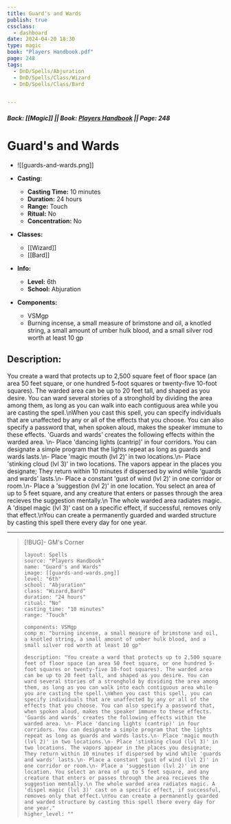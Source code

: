 ```yaml
---
title: Guard's and Wards
publish: true
cssclass:
  - dashboard
date: 2024-04-20 18:30
type: magic
book: "Players Handbook.pdf"
page: 248
tags:
  - DnD/Spells/Abjuration
  - DnD/Spells/Class/Wizard
  - DnD/Spells/Class/Bard


---
```


##### Back: [[Magic]] || Book: [Players Handbook](https://drive.google.com/drive/folders/1O5bhpYizcIT5xxAoLOuzCRht_PVS7VSG?usp=sharing) || Page: 248

# Guard's and Wards
- ![[guards-and-wards.png]]
- **Casting:**
    - **Casting Time:** 10 minutes
    - **Duration:** 24 hours
    - **Range:** Touch
    - **Ritual:** No
    - **Concentration:** No
- **Classes:**
    - [[Wizard]]
    - [[Bard]]

- **Info:**
    - **Level:** 6th
    - **School:** Abjuration
- **Components:**
    - VSMgp
    - Burning incense, a small measure of brimstone and oil, a knotled string, a small amount of umber hulk blood, and a small silver rod worth at least 10 gp

## Description:
You create a ward that protects up to 2,500 square feet of floor space (an area 50 feet square, or one hundred 5-foot squares or twenty-five 10-foot squares). The warded area can be up to 20 feet tall, and shaped as you desire. You can ward several stories of a stronghold by dividing the area among them, as long as you can walk into each contiguous area while you are casting the spell.\nWhen you cast this spell, you can specify individuals that are unaffected by any or all of the effects that you choose. You can also specify a password that, when spoken aloud, makes the speaker immune to these effects. 'Guards and wards' creates the following effects within the warded area. \n- Place 'dancing lights (cantrip)' in four corridors. You can designate a simple program that the lights repeat as long as guards and wards lasts.\n- Place 'magic mouth (lvl 2)' in two locations.\n- Place 'stinking cloud (lvl 3)' in two locations. The vapors appear in the places you designate; They return within 10 minutes if dispersed by wind while 'guards and wards' lasts.\n- Place a constant 'gust of wind (lvl 2)' in one corridor or room.\n- Place a 'suggestion (lvl 2)' in one location. You select an area of up to 5 feet square, and any creature that enters or passes through the area recieves the suggestion mentally.\n The whole warded area radiates magic. A 'dispel magic (lvl 3)' cast on a specific effect, if successful, removes only that effect.\nYou can create a permanently guarded and warded structure by casting this spell there every day for one year.



---

> [!BUG]- GM's Corner
>
> ```statblock
> layout: Spells
> source: "Players Handbook"
> name: "Guard's and Wards"
> image: [[guards-and-wards.png]]
> level: "6th"
> school: "Abjuration"
> class: "Wizard,Bard"
> duration: "24 hours"
> ritual: "No"
> casting_time: "10 minutes"
> range: "Touch"
>
> components: VSMgp
> comp_m: "burning incense, a small measure of brimstone and oil, a knotled string, a small amount of umber hulk blood, and a small silver rod worth at least 10 gp"
>
> description: "You create a ward that protects up to 2,500 square feet of floor space (an area 50 feet square, or one hundred 5-foot squares or twenty-five 10-foot squares). The warded area can be up to 20 feet tall, and shaped as you desire. You can ward several stories of a stronghold by dividing the area among them, as long as you can walk into each contiguous area while you are casting the spell.\nWhen you cast this spell, you can specify individuals that are unaffected by any or all of the effects that you choose. You can also specify a password that, when spoken aloud, makes the speaker immune to these effects. 'Guards and wards' creates the following effects within the warded area. \n- Place 'dancing lights (cantrip)' in four corridors. You can designate a simple program that the lights repeat as long as guards and wards lasts.\n- Place 'magic mouth (lvl 2)' in two locations.\n- Place 'stinking cloud (lvl 3)' in two locations. The vapors appear in the places you designate; They return within 10 minutes if dispersed by wind while 'guards and wards' lasts.\n- Place a constant 'gust of wind (lvl 2)' in one corridor or room.\n- Place a 'suggestion (lvl 2)' in one location. You select an area of up to 5 feet square, and any creature that enters or passes through the area recieves the suggestion mentally.\n The whole warded area radiates magic. A 'dispel magic (lvl 3)' cast on a specific effect, if successful, removes only that effect.\nYou can create a permanently guarded and warded structure by casting this spell there every day for one year."
> higher_level: ""
> ```
